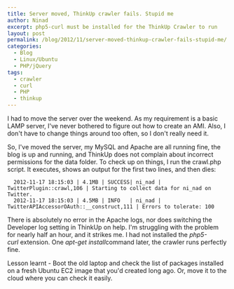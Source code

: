 ```yaml
---
title: Server moved, ThinkUp crawler fails. Stupid me
author: Ninad
excerpt: php5-curl must be installed for the ThinkUp Crawler to run
layout: post
permalink: /blog/2012/11/server-moved-thinkup-crawler-fails-stupid-me/
categories:
  - Blog
  - Linux/Ubuntu
  - PHP/jQuery
tags:
  - crawler
  - curl
  - PHP
  - thinkup
---
```

I had to move the server over the weekend. As my requirement is a basic LAMP server, I've never bothered to figure out how to create an AMI. Also, I don't have to change things around too often, so I don't really need it.

So, I've moved the server, my MySQL and Apache are all running fine, the blog is up and running, and ThinkUp does not complain about incorrect permissions for the data folder. To check up on things, I run the crawl.php script. It executes, shows an output for the first two lines, and then dies:

```
  2012-11-17 18:15:03 | 4.1MB | SUCCESS| ni_nad | TwitterPlugin::crawl,106 | Starting to collect data for ni_nad on Twitter.
  2012-11-17 18:15:03 | 4.5MB | INFO   | ni_nad | TwitterAPIAccessorOAuth::__construct,111 | Errors to tolerate: 100
```

There is absolutely no error in the Apache logs, nor does switching the Developer log setting in ThinkUp on help. I'm struggling with the problem for nearly half an hour, and it strikes me. I had not installed the *php5-curl* extension. One *apt-get install*command later, the crawler runs perfectly fine.

Lesson learnt - Boot the old laptop and check the list of packages installed on a fresh Ubuntu EC2 image that you'd created long ago. Or, move it to the cloud where you can check it easily.

